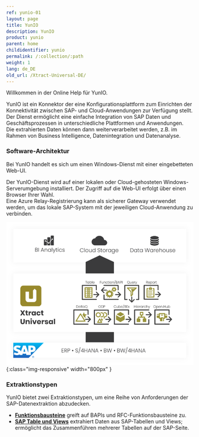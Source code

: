 ```yaml
---
ref: yunio-01
layout: page
title: YunIO
description: YunIO
product: yunio
parent: home
childidentifier: yunio
permalink: /:collection/:path
weight: 1
lang: de_DE
old_url: /Xtract-Universal-DE/
---
```


Willkommen in der Online Help für YunIO. 

YunIO ist ein Konnektor der eine Konfigurationsplattform zum Einrichten der Konnektivität zwischen SAP- und Cloud-Anwendungen zur Verfügung stellt.<br>
Der Dienst ermöglicht eine einfache Integration von SAP Daten und Geschäftsprozessen in unterschiedliche Plattformen und Anwendungen.<br>
Die extrahierten Daten können dann weiterverarbeitet werden, z.B. im Rahmen von Business Intelligence, Datenintegration und Datenanalyse. 

### Software-Architektur 

Bei YunIO handelt es sich um einen Windows-Dienst mit einer eingebetteten Web-UI.<br>

Der YunIO-Dienst wird auf einer lokalen oder Cloud-gehosteten Windows-Serverumgebung installiert. Der Zugriff auf die Web-UI erfolgt über einen Browser Ihrer Wahl.<br>
Eine Azure Relay-Registrierung kann als sicherer Gateway verwendet werden, um das lokale SAP-System mit der jeweiligen Cloud-Anwendung zu verbinden.

![XU-Components](/img/content/xu/xu_components.png){:class="img-responsive" width="800px" }

### Extraktionstypen

YunIO bietet zwei Extraktionstypen, um eine Reihe von Anforderungen der SAP-Datenextraktion abzudecken.

- [**Funktionsbausteine**](./bapis-und-funktionsbausteine) greift auf BAPIs und RFC-Funktionsbausteine zu.
- [**SAP Table und Views**](./table) extrahiert Daten aus SAP-Tabellen und Views; ermöglicht das Zusammenführen mehrerer Tabellen auf der SAP-Seite.

